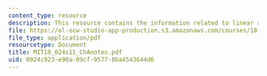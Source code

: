 ```yaml
---
content_type: resource
description: This resource contains the information related to linear spaces.
file: https://ol-ocw-studio-app-production.s3.amazonaws.com/courses/18-024-multivariable-calculus-with-theory-spring-2011/0924c923e90a09cf95778ba4543644d6_MIT18_024s11_ChAnotes.pdf
file_type: application/pdf
resourcetype: Document
title: MIT18_024s11_ChAnotes.pdf
uid: 0924c923-e90a-09cf-9577-8ba4543644d6
---
```

